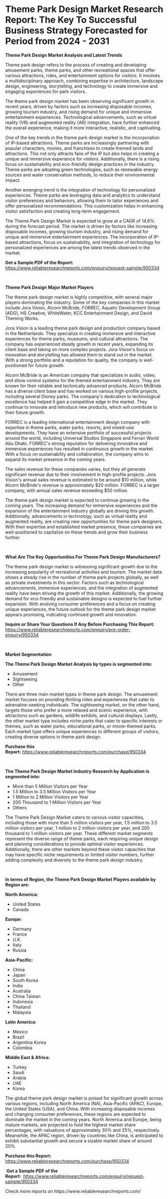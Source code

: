 <p><h1>Theme Park Design Market Research Report: The Key To Successful Business Strategy Forecasted for Period from 2024 - 2031</h1></p><p><strong>Theme Park Design Market Analysis and Latest Trends</strong></p>
<p><p>Theme park design refers to the process of creating and developing amusement parks, theme parks, and other recreational spaces that offer various attractions, rides, and entertainment options for visitors. It involves a multidisciplinary approach, combining expertise in architecture, landscape design, engineering, storytelling, and technology to create immersive and engaging experiences for park visitors.</p><p>The theme park design market has been observing significant growth in recent years, driven by factors such as increasing disposable incomes, growing tourism industry, and rising demand for unique and immersive entertainment experiences. Technological advancements, such as virtual reality (VR) and augmented reality (AR) integration, have further enhanced the overall experience, making it more interactive, realistic, and captivating.</p><p>One of the key trends in the theme park design market is the incorporation of IP-based attractions. Theme parks are increasingly partnering with popular characters, movies, and franchises to create themed lands and attractions. This not only attracts fans of the IP but also helps in creating a unique and immersive experience for visitors. Additionally, there is a rising focus on sustainability and eco-friendly design practices in the industry. Theme parks are adopting green technologies, such as renewable energy sources and water conservation methods, to reduce their environmental impact.</p><p>Another emerging trend is the integration of technology for personalized experiences. Theme parks are leveraging data and analytics to understand visitor preferences and behaviors, allowing them to tailor experiences and offer personalized recommendations. This customization helps in enhancing visitor satisfaction and creating long-term engagement.</p><p>The Theme Park Design Market is expected to grow at a CAGR of 14.6% during the forecast period. The market is driven by factors like increasing disposable incomes, growing tourism industry, and rising demand for unique and immersive entertainment experiences. The incorporation of IP-based attractions, focus on sustainability, and integration of technology for personalized experiences are among the latest trends observed in the market.</p></p>
<p><strong>Get a Sample PDF of the Report:&nbsp;</strong> <a href="https://www.reliableresearchreports.com/enquiry/request-sample/950334">https://www.reliableresearchreports.com/enquiry/request-sample/950334</a></p>
<p>&nbsp;</p>
<p><strong>Theme Park Design Major Market Players</strong></p>
<p><p>The theme park design market is highly competitive, with several major players dominating the industry. Some of the key companies in this market include Jora Vision, Alcorn McBride, FORREC, Aquatic Development Group (ADG), HS Creative, WhiteWater, KCC Entertainment Design, and David Theming Works.</p><p>Jora Vision is a leading theme park design and production company based in the Netherlands. They specialize in creating immersive and interactive experiences for theme parks, museums, and cultural attractions. The company has experienced steady growth in recent years, expanding its client base and taking on more complex projects. Jora Vision's focus on innovation and storytelling has allowed them to stand out in the market. With a strong portfolio and a reputation for quality, the company is well-positioned for future growth.</p><p>Alcorn McBride is an American company that specializes in audio, video, and show control systems for the themed entertainment industry. They are known for their reliable and technically advanced products. Alcorn McBride has a diverse client base and has worked on various high-profile projects, including several Disney parks. The company's dedication to technological excellence has helped it gain a competitive edge in the market. They continue to innovate and introduce new products, which will contribute to their future growth.</p><p>FORREC is a leading international entertainment design company with expertise in theme parks, water parks, resorts, and mixed-use developments. They have an extensive portfolio of successful projects around the world, including Universal Studios Singapore and Ferrari World Abu Dhabi. FORREC's strong reputation for delivering innovative and immersive experiences has resulted in continuous growth in the market. With a focus on sustainability and collaboration, the company aims to expand its market presence in the coming years.</p><p>The sales revenue for these companies varies, but they all generate significant revenue due to their involvement in high-profile projects. Jora Vision's annual sales revenue is estimated to be around $10 million, while Alcorn McBride's revenue is approximately $20 million. FORREC is a larger company, with annual sales revenue exceeding $50 million.</p><p>The theme park design market is expected to continue growing in the coming years. The increasing demand for immersive experiences and the expansion of the entertainment industry globally are driving this growth. Additionally, advancements in technology, such as virtual reality and augmented reality, are creating new opportunities for theme park designers. With their expertise and established market presence, these companies are well-positioned to capitalize on these trends and grow their business further.</p></p>
<p>&nbsp;</p>
<p><strong>What Are The Key Opportunities For Theme Park Design Manufacturers?</strong></p>
<p><p>The theme park design market is witnessing significant growth due to the increasing popularity of recreational activities and tourism. The market data shows a steady rise in the number of theme park projects globally, as well as private investments in this sector. Factors such as technological advancements, immersive experiences, and the integration of augmented reality have been driving the growth of this market. Additionally, the growing demand for eco-friendly and sustainable designs is expected to fuel further expansion. With evolving consumer preferences and a focus on creating unique experiences, the future outlook for the theme park design market appears promising, indicating continued growth and innovation.</p></p>
<p><strong>Inquire or Share Your Questions If Any Before Purchasing This Report:</strong> <a href="https://www.reliableresearchreports.com/enquiry/pre-order-enquiry/950334">https://www.reliableresearchreports.com/enquiry/pre-order-enquiry/950334</a></p>
<p>&nbsp;</p>
<p><strong>Market Segmentation</strong></p>
<p><strong>The Theme Park Design Market Analysis by types is segmented into:</strong></p>
<p><ul><li>Amusement</li><li>Sightseeing</li><li>Other</li></ul></p>
<p><p>There are three main market types in theme park design. The amusement market focuses on providing thrilling rides and experiences that cater to adrenaline-seeking individuals. The sightseeing market, on the other hand, targets those who prefer a more relaxed and scenic experience, with attractions such as gardens, wildlife exhibits, and cultural displays. Lastly, the other market type includes niche parks that cater to specific interests or themes, such as water parks, educational parks, or movie-themed parks. Each market type offers unique experiences to different groups of visitors, creating diverse options in theme park design.</p></p>
<p><strong>Purchase this Report:&nbsp;</strong><a href="https://www.reliableresearchreports.com/purchase/950334">https://www.reliableresearchreports.com/purchase/950334</a></p>
<p>&nbsp;</p>
<p><strong>The Theme Park Design Market Industry Research by Application is segmented into:</strong></p>
<p><ul><li>More than 5 Million Visitors per Year</li><li>1.5 Million to 3.5 Million Visitors per Year</li><li>1 Million to 2 Million Visitors per Year</li><li>200 Thousand to 1 Million Visitors per Year</li><li>Others</li></ul></p>
<p><p>The Theme Park Design Market caters to various visitor capacities, including those with more than 5 million visitors per year, 1.5 million to 3.5 million visitors per year, 1 million to 2 million visitors per year, and 200 thousand to 1 million visitors per year. These different market segments represent the diverse range of theme parks, each requiring unique design and planning considerations to provide optimal visitor experiences. Additionally, there are other markets beyond these visitor capacities that may have specific niche requirements or limited visitor numbers, further adding complexity and diversity to the theme park design industry.</p></p>
<p>&nbsp;</p>
<p><strong>In terms of Region, the Theme Park Design Market Players available by Region are:</strong></p>
<p>
    <p> <strong> North America: </strong>
        <ul>
            <li>United States</li>
            <li>Canada</li>
        </ul>
        </p> 
    <p> <strong> Europe: </strong>
        <ul>
            <li>Germany</li>
            <li>France</li>
            <li>U.K.</li>
            <li>Italy</li>
            <li>Russia</li>
        </ul>
        </p> 
    <p> <strong> Asia-Pacific: </strong>
        <ul>
            <li>China</li>
            <li>Japan</li>
            <li>South Korea</li>
            <li>India</li>
            <li>Australia</li>
            <li>China Taiwan</li>
            <li>Indonesia</li>
            <li>Thailand</li>
            <li>Malaysia</li>
        </ul>
        </p> 
    <p> <strong> Latin America: </strong>
        <ul>
            <li>Mexico</li>
            <li>Brazil</li>
            <li>Argentina Korea</li>
            <li>Colombia</li>
        </ul>
        </p> 
    <p> <strong> Middle East & Africa: </strong>
        <ul>
            <li>Turkey</li>
            <li>Saudi</li>
            <li>Arabia</li>
            <li>UAE</li>
            <li>Korea</li>
        </ul>
    </p>
    </p>
<p><p>The global theme park design market is poised for significant growth across various regions, including North America (NA), Asia-Pacific (APAC), Europe, the United States (USA), and China. With increasing disposable incomes and changing consumer preferences, these regions are expected to dominate the market in the coming years. North America and Europe, being mature markets, are projected to hold the highest market share percentages, with valuations of approximately 30% and 25%, respectively. Meanwhile, the APAC region, driven by countries like China, is anticipated to exhibit substantial growth and secure a sizable market share of around 20%.</p></p>
<p><strong>Purchase this Report: </strong><a href="https://www.reliableresearchreports.com/purchase/950334">https://www.reliableresearchreports.com/purchase/950334</a></p>
<p>&nbsp;<strong>Get a Sample PDF of the Report:&nbsp;&nbsp;</strong><a href="https://www.reliableresearchreports.com/enquiry/request-sample/950334">https://www.reliableresearchreports.com/enquiry/request-sample/950334</a></p>
<p><strong></strong></p>
<p>Check more reports on https://www.reliableresearchreports.com/</p>